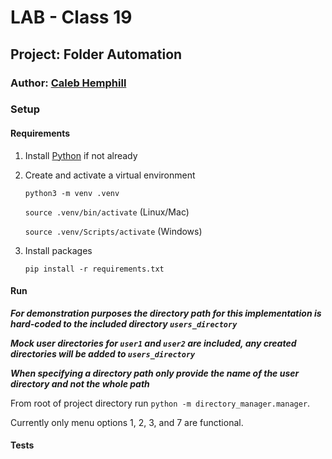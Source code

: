 # LAB - Class 19

## Project: Folder Automation

### Author: [Caleb Hemphill](https://github.com/kaylubh)



### Setup

#### Requirements

1. Install [Python](https://www.python.org/) if not already

1. Create and activate a virtual environment

    `python3 -m venv .venv`

    `source .venv/bin/activate` (Linux/Mac)

    `source .venv/Scripts/activate` (Windows)

1. Install packages

    `pip install -r requirements.txt`

#### Run

***For demonstration purposes the directory path for this implementation is hard-coded to the included directory `users_directory`***

***Mock user directories for `user1` and `user2` are included, any created directories will be added to `users_directory`***

***When specifying a directory path only provide the name of the user directory and not the whole path***

From root of project directory run `python -m directory_manager.manager`.

Currently only menu options 1, 2, 3, and 7 are functional.

#### Tests


